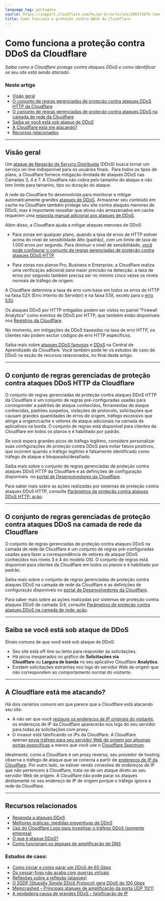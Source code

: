 ```yaml
---
language_tag: portugese
source: https://support.cloudflare.com/hc/pt-br/articles/200172676-Como-funciona-a-prote%C3%A7%C3%A3o-contra-DDoS-da-Cloudflare
title: Como funciona a proteção contra DDoS da Cloudflare
---
```


# Como funciona a proteção contra DDoS da Cloudflare

_Saiba como a Cloudflare protege contra ataques DDoS e como identificar se seu site está sendo atacado._

### Neste artigo

-   [Visão geral](https://support.cloudflare.com/hc/pt-br/articles/200172676-Como-funciona-a-prote%C3%A7%C3%A3o-contra-DDoS-da-Cloudflare#h_948b870f-2a72-481a-8186-cccc7f4f7c9b)
-   [O conjunto de regras gerenciadas de proteção contra ataques DDoS HTTP da Cloudflare](https://support.cloudflare.com/hc/pt-br/articles/200172676-Como-funciona-a-prote%C3%A7%C3%A3o-contra-DDoS-da-Cloudflare#http-ddos-managed-rules)
-   [O conjunto de regras gerenciadas de proteção contra ataques DDoS na camada de rede da Cloudflare](https://support.cloudflare.com/hc/pt-br/articles/200172676-Como-funciona-a-prote%C3%A7%C3%A3o-contra-DDoS-da-Cloudflare#network-ddos-managed-rules)
-   [Saiba se você está sob ataque de DDoS](https://support.cloudflare.com/hc/pt-br/articles/200172676-Como-funciona-a-prote%C3%A7%C3%A3o-contra-DDoS-da-Cloudflare#h_bc8656d7-0088-4da1-b8da-2a369caa72d3)
-   [A Cloudflare está me atacando?](https://support.cloudflare.com/hc/pt-br/articles/200172676-Como-funciona-a-prote%C3%A7%C3%A3o-contra-DDoS-da-Cloudflare#h_60eb7a1e-a0b0-45c9-9c19-d67b93eea470)
-   [Recursos relacionados](https://support.cloudflare.com/hc/pt-br/articles/200172676-Como-funciona-a-prote%C3%A7%C3%A3o-contra-DDoS-da-Cloudflare#h_5d49e839-e040-49a9-acce-11bd03dfdcc2)

___

## Visão geral

Um [ataque de Negação de Serviço Distribuída](https://www.cloudflare.com/ddos) (DDoS) busca tornar um serviço on-line indisponível para os usuários finais.  Para todos os tipos de plano, a Cloudflare fornece mitigação ilimitada de ataques DDoS nas Camadas 3, 4 e 7. A Cloudflare não cobra pelo tamanho do ataque e não tem limite para tamanho, tipo ou duração do ataque.

A rede da Cloudflare foi desenvolvida para monitorar e mitigar automaticamente grandes [ataques de DDoS](https://www.cloudflare.com/ddos). Armazenar seu conteúdo em cache na Cloudflare também protege seu site contra ataques menores de DDoS, mas é importante ressaltar que ativos não armazenados em cache requerem uma [resposta manual adicional aos ataques de DDoS](https://support.cloudflare.com/hc/articles/200170196).

Além disso, a Cloudflare ajuda a mitigar ataques menores de DDoS:

-   Para zonas em qualquer plano, quando a taxa de erros de HTTP estiver acima do nível de sensibilidade _Alto_ (padrão), com um limite de taxa de 1.000 erros por segundo. Para diminuir o nível de sensibilidade, [você pode configurar o conjunto de regras gerenciadas de proteção contra ataques DDoS HTTP](https://developers.cloudflare.com/ddos-protection/managed-rulesets/http).

-   Para zonas nos planos Pro, Business e Enterprise, a Cloudflare realiza uma verificação adicional para maior precisão na detecção: a taxa de erros por segundo também precisa ser no mínimo cinco vezes os níveis normais de tráfego de origem.

A Cloudflare determina a taxa de erro com base em todos os erros de HTTP na faixa 52X (Erro Interno do Servidor) e na faixa 53X, exceto para o [erro 530](https://support.cloudflare.com/hc/articles/115003011431#530error).

Os ataques DDoS por HTTP mitigados podem ser vistos no painel "Firewall Analytics" como eventos de DDoS por HTTP, que também estão disponíveis nos [Registros da Cloudflare](https://developers.cloudflare.com/logs/).

No momento, em mitigações de DDoS baseadas na taxa de erro HTTP, os clientes não podem excluir códigos de erro HTTP específicos.

Saiba mais sobre [ataques DDoS famosos](https://www.cloudflare.com/learning/ddos/famous-ddos-attacks/) e [DDoS](https://www.cloudflare.com/learning/ddos/what-is-a-ddos-attack/) na Central de Aprendizado da Cloudflare. Você também pode ler os estudos de caso de DDoS na seção de recursos relacionados, no final deste artigo.

___

## O conjunto de regras gerenciadas de proteção contra ataques DDoS HTTP da Cloudflare

O conjunto de regras gerenciadas de proteção contra ataques DDoS HTTP da Cloudflare é um conjunto de regras pré-configuradas usadas para corresponder a padrões de ataque conhecidos, ferramentas de ataque conhecidas, padrões suspeitos, violações de protocolo, solicitações que causam grandes quantidades de erros de origem, tráfego excessivo que atinge a origem/cache e vetores de ataque adicionais na camada de aplicativos na borda. O conjunto de regras está disponível para clientes da Cloudflare em todos os planos e é habilitado por padrão.

Se você espera grandes picos de tráfego legítimo, considere personalizar suas configurações de proteção contra DDoS para evitar falsos positivos, que ocorrem quando o tráfego legítimo é falsamente identificado como tráfego de ataque e bloqueado/desafiado.

Saiba mais sobre o conjunto de regras gerenciadas de proteção contra ataques DDoS HTTP da Cloudflare e as definições de configuração disponíveis  no [portal de Desenvolvedores da Cloudflare](https://developers.cloudflare.com/ddos-protection/managed-rulesets/http).

Para saber mais sobre as ações realizadas por sistemas de proteção contra ataques DDoS HTTP, consulte [Parâmetros de proteção contra ataques DDoS HTTP: ação](https://developers.cloudflare.com/ddos-protection/managed-rulesets/http/override-parameters#action).

___

## O conjunto de regras gerenciadas de proteção contra ataques DDoS na camada de rede da Cloudflare

O conjunto de regras gerenciadas de proteção contra ataques DDoS na camada de rede da Cloudflare é um conjunto de regras pré-configuradas usadas para fazer a correspondência de vetores de ataque DDoS conhecidos nos níveis 3 e 4 do modelo OSI. O conjunto de regras está disponível para clientes da Cloudflare em todos os planos e é habilitado por padrão.

Saiba mais sobre o conjunto de regras gerenciadas de proteção contra ataques DDoS na camada de rede da Cloudflare e as definições de configuração disponíveis no [portal de Desenvolvedores da Cloudflare](https://developers.cloudflare.com/ddos-protection/managed-rulesets/network).

Para saber mais sobre as ações realizadas por sistemas de proteção contra ataques DDoS de camada 3/4, consulte [Parâmetros de proteção contra ataques DDoS na camada de rede: ação](https://developers.cloudflare.com/ddos-protection/managed-rulesets/network/override-parameters#action).

___

## Saiba se você está sob ataque de DDoS

Sinais comuns de que você está sob ataque de DDoS:

-   Seu site está off-line ou lento para responder às solicitações.
-   Há picos inesperados no gráfico de **Solicitações via Cloudflare** ou **Largura de banda** no seu aplicativo Cloudflare **Analytics**.
-   Existem solicitações estranhas nos logs do servidor Web de origem que não correspondem ao comportamento normal do visitante.

___

## A Cloudflare está me atacando?

Há dois cenários comuns em que parece que a Cloudflare está atacando seu site:

-   A não ser que você [restaure os endereços de IP originais do visitante](https://support.cloudflare.com/hc/pt-br/sections/200805497-Restoring-Visitor-IPs), os endereços de IP da Cloudflare aparecerão nos logs do seu servidor para todas as solicitações com proxy.
-   O invasor está falsificando os IPs da Cloudflare. A Cloudflare apenas [envia tráfego para seu servidor Web de origem por algumas portas específicas](https://support.cloudflare.com/hc/articles/200169156) a menos que você use o [Cloudflare Spectrum](https://developers.cloudflare.com/spectrum/get-started/).

Idealmente, como a Cloudflare é um proxy reverso, seu provedor de hosting observa o tráfego de ataque que se conecta a partir de [endereços de IP da Cloudflare](https://www.cloudflare.com/ips/). Por outro lado, se estiver vendo conexões de endereços de IP que não pertencem à Cloudflare, trata-se de um ataque direto ao seu servidor Web de origem. A Cloudflare não pode parar os ataques diretamente no seu endereço de IP de origem porque o tráfego ignora a rede da Cloudflare.

___

## Recursos relacionados

-   [Resposta a ataques DDoS](https://support.cloudflare.com/hc/articles/200170196)
-   [Melhores práticas: medidas preventivas de DDoS](https://support.cloudflare.com/hc/articles/200170166)
-   [Uso do Cloudflare Logs para investigar o tráfego DDoS (somente empresa)](https://support.cloudflare.com/hc/pt-br/articles/360020739772-Using-Cloudflare-Logs-ELS-to-Investigate-DDoS-Traffic-Enterprise-Only-)
-   [O que é ataque DDoS?](https://www.cloudflare.com/learning/ddos/what-is-a-ddos-attack/)
-   [Como funcionam os ataques de amplificação de DNS](http://blog.cloudflare.com/deep-inside-a-dns-amplification-ddos-attack)

### Estudos de caso:

-   [Como iniciar e como parar um DDoS de 65 Gbps](http://blog.cloudflare.com/65gbps-ddos-no-problem)
-   [Os cessar-fogo não acaba com guerras virtuais](http://blog.cloudflare.com/ceasefires-dont-end-cyberwars)
-   [Reflexões sobre a reflexão (ataques)](https://blog.cloudflare.com/reflections-on-reflections/)
-   [O SSDP (Stupidly Simple DDoS Protocol) gera DDoS de 100 Gbps](https://blog.cloudflare.com/ssdp-100gbps/)
-   [Memcrashed – Principais ataques de amplificação da porta UDP 11211](https://blog.cloudflare.com/memcrashed-major-amplification-attacks-from-port-11211/)
-   [A verdadeira causa de grandes DDoS – falsificação de IP](https://blog.cloudflare.com/the-root-cause-of-large-ddos-ip-spoofing/)
